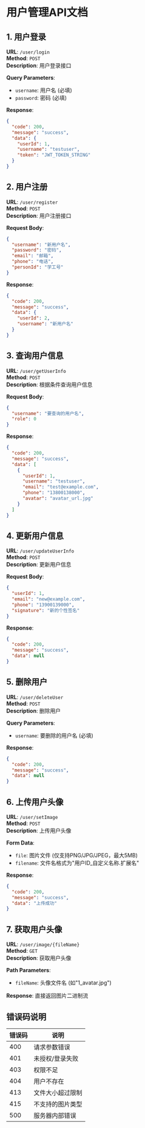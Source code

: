# 用户管理API文档

## 1. 用户登录

**URL**: `/user/login`  
**Method**: `POST`  
**Description**: 用户登录接口

**Query Parameters**:
- `username`: 用户名 (必填)
- `password`: 密码 (必填)

**Response**:
```json
{
  "code": 200,
  "message": "success",
  "data": {
    "userId": 1,
    "username": "testuser",
    "token": "JWT_TOKEN_STRING"
  }
}
```

## 2. 用户注册

**URL**: `/user/register`  
**Method**: `POST`  
**Description**: 用户注册接口

**Request Body**:
```json
{
  "username": "新用户名",
  "password": "密码",
  "email": "邮箱",
  "phone": "电话",
  "personId": "学工号"
}
```

**Response**:
```json
{
  "code": 200,
  "message": "success",
  "data": {
    "userId": 2,
    "username": "新用户名"
  }
}
```

## 3. 查询用户信息

**URL**: `/user/getUserInfo`  
**Method**: `POST`  
**Description**: 根据条件查询用户信息

**Request Body**:
```json
{
  "username": "要查询的用户名",
  "role": 0
}
```

**Response**:
```json
{
  "code": 200,
  "message": "success",
  "data": [
    {
      "userId": 1,
      "username": "testuser",
      "email": "test@example.com",
      "phone": "13800138000",
      "avatar": "avatar_url.jpg"
    }
  ]
}
```

## 4. 更新用户信息

**URL**: `/user/updateUserInfo`  
**Method**: `POST`  
**Description**: 更新用户信息

**Request Body**:
```json
{
  "userId": 1,
  "email": "new@example.com",
  "phone": "13900139000",
  "signature": "新的个性签名"
}
```

**Response**:
```json
{
  "code": 200,
  "message": "success",
  "data": null
}
```

## 5. 删除用户

**URL**: `/user/deleteUser`  
**Method**: `POST`  
**Description**: 删除用户

**Query Parameters**:
- `username`: 要删除的用户名 (必填)

**Response**:
```json
{
  "code": 200,
  "message": "success",
  "data": null
}
```

## 6. 上传用户头像

**URL**: `/user/setImage`  
**Method**: `POST`  
**Description**: 上传用户头像

**Form Data**:
- `file`: 图片文件 (仅支持PNG/JPG/JPEG，最大5MB)
- `filename`: 文件名格式为"用户ID_自定义名称.扩展名"

**Response**:
```json
{
  "code": 200,
  "message": "success",
  "data": "上传成功"
}
```

## 7. 获取用户头像

**URL**: `/user/image/{fileName}`  
**Method**: `GET`  
**Description**: 获取用户头像

**Path Parameters**:
- `fileName`: 头像文件名 (如"1_avatar.jpg")

**Response**: 直接返回图片二进制流

## 错误码说明

| 错误码 | 说明 |
|--------|------|
| 400 | 请求参数错误 |
| 401 | 未授权/登录失败 |
| 403 | 权限不足 |
| 404 | 用户不存在 |
| 413 | 文件大小超过限制 |
| 415 | 不支持的图片类型 |
| 500 | 服务器内部错误 |